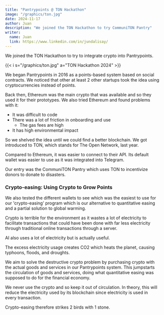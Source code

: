 ```yaml
---
title: "Pantrypoints @ TON Hackathon"
image: "/graphics/ton.jpg"
date: 2024-11-17
author: Juan
description: "We joined the TON Hackathon to try CommuniTON Pantry"
writer:
  name: Juan
  link: https://www.linkedin.com/in/jundalisay/
---
```



We joined the TON Hackathon to try to integrate crypto into Pantrypoints.

{{< i s="/graphics/ton.jpg" a="TON Hackathon 2024" >}}


We began Pantrypoints in 2016 as a points-based system based on social contracts. We noticed that other at least 2 other startups took the idea using cryptocurrencies instead of points.

Back then, Ethereum was the main crypto that was available and so they used it for their prototypes. We also tried Ethereum and found problems with it:

- It was difficult to code 
- There was a lot of friction in onboarding and use
  - The gas fees are high
- It has high environmental impact

So we shelved the idea until we could find a better blockchain. We got introduced to TON, which stands for The Open Network, last year.

Compared to Ethereum, it was easier to connect to their API. Its default wallet was easier to use as it was integrated into Telegram. 

Our entry was the CommuniTON Pantry which uses TON to incentivize donors to donate to disasters.


### Crypto-easing: Using Crypto to Grow Points

We also tested the different wallets to see which was the easiest to use for our 'crypto-easing' program which is our alternative to quantitative easing and a partial solution to global warming.

Crypto is terrible for the environment as it wastes a lot of electricity to facilitate transactions that could have been done with far less electricity through traditional online transactions through a server. 

AI also uses a lot of electricity but is actually useful. 

The excess electricity usage creates CO2 which heats the planet, causing typhoons, floods, and droughts. 

We aim to solve the destructive crypto problem by purchasing crypto with the actual goods and services in our Pantrypoints system. This jumpstarts the circulation of goods and services, doing what quantitative easing was supposed to do for the financial economy. 

We never use the crypto and so keep it out of circulation. In theory, this will reduce the electricity used by its blockchain since electricity is used in every transaction. 

Crypto-easing therefore strikes 2 birds with 1 stone. 



